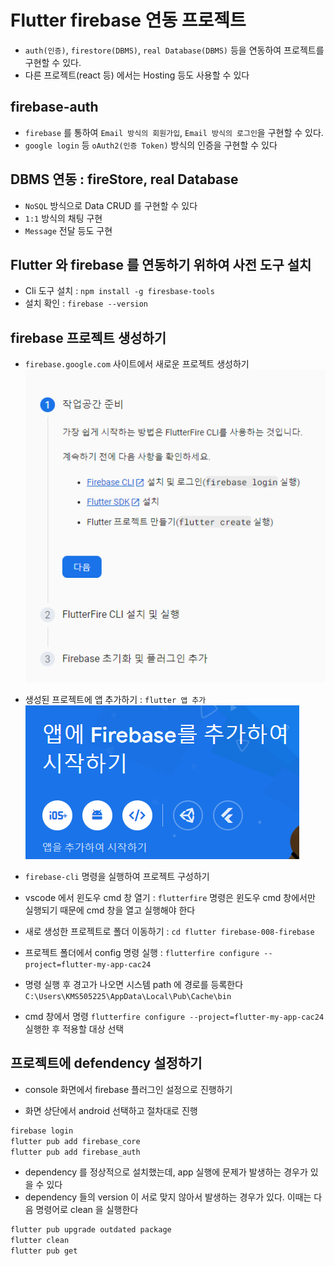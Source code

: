 # Flutter firebase 연동 프로젝트

- `auth(인증)`, `firestore(DBMS)`, `real Database(DBMS)` 등을 연동하여 프로젝트를 구현할 수 있다.
- 다른 프로젝트(react 등) 에서는 Hosting 등도 사용할 수 있다

## firebase-auth

- `firebase` 를 통하여 `Email 방식의 회원가입`, `Email 방식의 로그인`을 구현할 수 있다.
- `google login` 등 `oAuth2(인증 Token)` 방식의 인증을 구현할 수 있다

## DBMS 연동 : fireStore, real Database

- `NoSQL` 방식으로 Data CRUD 를 구현할 수 있다
- `1:1` 방식의 채팅 구현
- `Message` 전달 등도 구현

## Flutter 와 firebase 를 연동하기 위하여 사전 도구 설치

- Cli 도구 설치 : `npm install -g firesbase-tools`
- 설치 확인 : `firebase --version`

## firebase 프로젝트 생성하기

- `firebase.google.com` 사이트에서 새로운 프로젝트 생성하기
  ![Alt text](image-1.png)
- 생성된 프로젝트에 앱 추가하기 : `flutter 앱 추가`
  ![Alt text](image.png)

- `firebase-cli` 명령을 실행하여 프로젝트 구성하기
- vscode 에서 윈도우 cmd 창 열기 : `flutterfire` 명령은 윈도우
  cmd 창에서만 실행되기 때문에 cmd 창을 열고 실행해야 한다
- 새로 생성한 프로젝트로 폴더 이동하기 : `cd flutter firebase-008-firebase`

- 프로젝트 폴더에서 config 명령 실행 : `flutterfire configure --project=flutter-my-app-cac24`

- 명령 실행 후 경고가 나오면 시스템 path 에 경로를 등록한다
  `C:\Users\KMS505225\AppData\Local\Pub\Cache\bin`

- cmd 창에서 명령 `flutterfire configure --project=flutter-my-app-cac24` 실행한 후 적용할 대상 선택

## 프로젝트에 defendency 설정하기

- console 화면에서 firebase 플러그인 설정으로 진행하기

- 화면 상단에서 android 선택하고 절차대로 진행

```bash
firebase login
flutter pub add firebase_core
flutter pub add firebase_auth
```

- dependency 를 정상적으로 설치했는데, app 실행에 문제가 발생하는 경우가 있을 수 있다
- dependency 들의 version 이 서로 맞지 않아서 발생하는 경우가 있다. 이때는 다음 명령어로 clean 을 실행한다

```bash
flutter pub upgrade outdated package
flutter clean
flutter pub get
```
